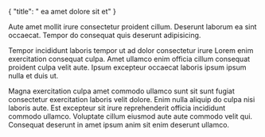 {
  "title": " ea amet dolore sit et"
}

Aute amet mollit irure consectetur proident cillum. Deserunt laborum ea sint occaecat. Tempor do consequat quis deserunt adipisicing.

Tempor incididunt laboris tempor ut ad dolor consectetur irure Lorem enim exercitation consequat culpa. Amet ullamco enim officia cillum consequat proident culpa velit aute. Ipsum excepteur occaecat laboris ipsum ipsum nulla et duis ut.

Magna exercitation culpa amet commodo ullamco sunt sit sunt fugiat consectetur exercitation laboris velit dolore. Enim nulla aliquip do culpa nisi laboris aute. Est excepteur sit irure reprehenderit officia incididunt commodo ullamco. Voluptate cillum eiusmod aute aute commodo velit qui. Consequat deserunt in amet ipsum anim sit enim deserunt ullamco.